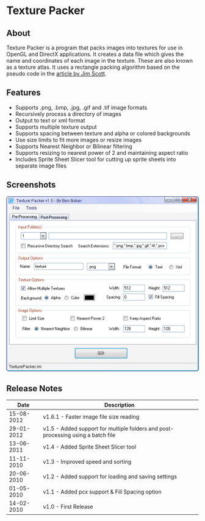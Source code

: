 # Texture Packer

## About

Texture Packer is a program that packs images into textures for use in OpenGL and DirectX applications. It creates a data file which gives the name and coordinates of each image in the texture. These are also known as a texture atlas. It uses a rectangle packing algorithm based on the pseudo code in the [article by Jim Scott](http://www.blackpawn.com/texts/lightmaps/default.html).

## Features

- Supports .png, .bmp, .jpg, .gif and .tif image formats
- Recursively process a directory of images
- Output to text or xml format
- Supports multiple texture output
- Supports spacing between texture and alpha or colored backgrounds
- Use size limits to fit more images or resize images
- Supports Nearest Neighbor or Bilinear filtering
- Supports resizing to nearest power of 2 and maintaining aspect ratio
- Includes Sprite Sheet Slicer tool for cutting up sprite sheets into separate image files

## Screenshots

![](/.github/img/TexturePacker.png?raw=true)

## Release Notes

| Date |Description |
|---|---|
| 15-08-2012 | v1.6.1 - Faster image file size reading |
| 29-01-2012 | v1.5 - Added support for multiple folders and post-processing using a batch file |
| 13-06-2011 | v1.4 - Added Sprite Sheet Slicer tool |
| 11-11-2010 | v1.3 - Improved speed and sorting |
| 20-06-2010 | v1.2 - Added support for loading and saving settings |
| 01-05-2010 | v1.1 - Added pcx support &amp; Fill Spacing option |
| 14-02-2010 | v1.0 - First Release |
